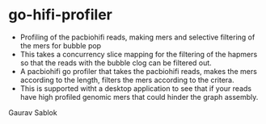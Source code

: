 # go-hifi-profiler

- Profiling of the pacbiohifi reads, making mers and selective filtering of the mers for bubble pop
- This takes a concurrency slice mapping for the filtering of the hapmers so that the reads with the bubble clog can be filtered out.
- A pacbiohifi go profiler that takes the pacbiohifi reads, makes the mers according to the length, filters the mers according to the critera.
- This is supported witht a desktop application to see that if your reads have high profiled genomic mers that could hinder the graph assembly.

Gaurav Sablok

